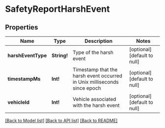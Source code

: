 # SafetyReportHarshEvent

## Properties
Name | Type | Description | Notes
------------ | ------------- | ------------- | -------------
**harshEventType** | **String!** | Type of the harsh event | [optional] [default to null]
**timestampMs** | **Int!** | Timestamp that the harsh event occurred in Unix milliseconds since epoch | [optional] [default to null]
**vehicleId** | **Int!** | Vehicle associated with the harsh event | [optional] [default to null]

[[Back to Model list]](../README.md#documentation-for-models) [[Back to API list]](../README.md#documentation-for-api-endpoints) [[Back to README]](../README.md)



